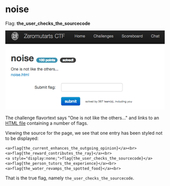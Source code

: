 noise
=====

Flag: **the_user_checks_the_sourcecode**

![noise](images/noise.png "noise challenge introduction")

The challenge flavortext says "One is not like the others..." and
links to an [HTML file](noise.html "HTML file") containing a number of
flags.

Viewing the source for the page, we see that one entry has been styled not to be
displayed:

    <a>flag{the_current_enhances_the_outgoing_opinion}</a><br>
    <a>flag{the_reward_contributes_the_ray}</a><br>
    <a style="display:none;">flag{the_user_checks_the_sourcecode}</a>
    <a>flag{the_person_tutors_the_experience}</a><br>
    <a>flag{the_water_revamps_the_spotted_food}</a><br>

That is the true flag, namely `the_user_checks_the_sourcecode`.
